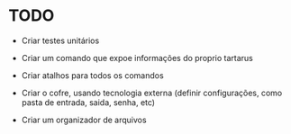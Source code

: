 # TODO

- Criar testes unitários
- Criar um comando que expoe informações do proprio tartarus
- Criar atalhos para todos os comandos

- Criar o cofre, usando tecnologia externa (definir configurações, como pasta de entrada, saida, senha, etc)
- Criar um organizador de arquivos
